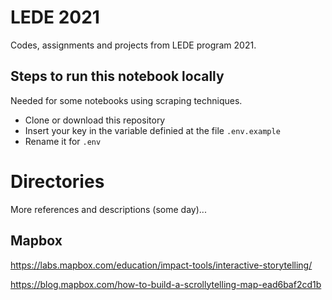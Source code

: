 # LEDE 2021

Codes, assignments and projects from LEDE program 2021. 

## Steps to run this notebook locally

Needed for some notebooks using scraping techniques.

- Clone or download this repository
- Insert your key in the variable definied at the file `.env.example`
- Rename it for `.env`

# Directories

More references and descriptions (some day)...

## Mapbox

https://labs.mapbox.com/education/impact-tools/interactive-storytelling/

https://blog.mapbox.com/how-to-build-a-scrollytelling-map-ead6baf2cd1b


